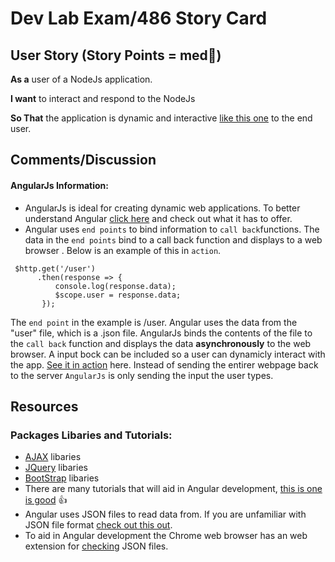 # Dev Lab Exam/486 Story Card 

## User Story (Story Points = med👕) 

**As a** user of a NodeJs application.

**I want** to interact and respond to the NodeJs 

**So That** the application is dynamic and interactive [like this one](https://https://exam-qual-dev.herokuapp.com/) to the end user.

## Comments/Discussion
#### AngularJs Information:
- AngularJs is ideal for creating dynamic web applications.  To better understand Angular [click here](https://docs.angularjs.org/guide/introduction) and check out what it has to offer.
- Angular uses `end points` to bind information to `call back`functions.  The data in the `end points` bind to a call back function and displays to a web browser .  Below is an example of this in `action`.

```AngularJs
 $http.get('/user')
      .then(response => {
          console.log(response.data);
          $scope.user = response.data;
       });
```
The `end point` in the example is /user.  Angular uses the data from the "user" file, which is a .json file.  AngularJs binds the contents of the file to the `call back` function and displays the data **asynchronously** to the web browser.  A input bock can be included so a user can dynamicly interact with the app.  [See it in action](https://dev-training-lab-charlie.herokuapp.com/) here.  Instead of sending the entirer webpage back to the server `AngularJs` is only sending the input the user types.  


## Resources
  ### Packages Libaries and Tutorials:
  - [AJAX](https://ajax.googleapis.com/ajax/libs/angularjs/1.5.6/angular.min.js) libaries
  - [JQuery](https://code.jquery.com/jquery-3.3.1.min.js) libaries
  - [BootStrap](https://maxcdn.bootstrapcdn.com/bootstrap/3.3.7/js/bootstrap.min.js) libaries
-  There are many tutorials that will aid in Angular development, [this is one is good](https://www.tutorialspoint.com/angularjs/angularjs_overview.htm) 👍  
-  Angular uses JSON files to read data from. If you are unfamiliar with JSON file format [check out this out](https://docs.fileformat.com/web/json/).
-  To aid in Angular development the Chrome web browser has an web extension for [checking](https://chrome.google.com/webstore/detail/jsonview/chklaanhfefbnpoihckbnefhakgolnmc) JSON files.  
